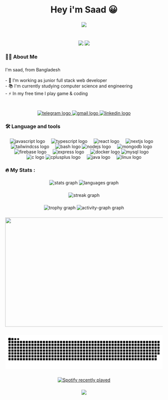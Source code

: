 <h1 align="center">Hey i'm Saad 😀</h1>

###
<div align="center">
  <img height="300" src="https://i.postimg.cc/Bn3DBQQK/terminal.gif"  />
</div>

###
<br clear="both">
<div align="center">
  <img src="https://visitcount.itsvg.in/api?id=istiakAHMEDsaad&icon=3&color=0"  />
  <img src="https://wakatime.com/badge/user/eca219f3-9572-45ce-a31b-fd749c50e0db.svg"  />
</div>

###
<h3 align="left">👩‍💻  About Me</h3>

###
<p align="left">I'm saad, from Bangladesh<br><br>- 🔭 I’m working as junior full stack web developer<br>- 📚 I'm currently studying computer science and engineering<br>- ⚡ In my free time I play game & coding</p>

###
<br clear="both">
<div align="center">
  <a href="https://t.me/IstikAhamedSaad" target="_blank">
    <img src="https://img.shields.io/static/v1?message=Telegram&logo=telegram&label=&color=2CA5E0&logoColor=white&labelColor=&style=plastic" height="25" alt="telegram logo"  />
  </a>
  <a href="istiakahmedsaad.official@gmail.com" target="_blank">
    <img src="https://img.shields.io/static/v1?message=Gmail&logo=gmail&label=&color=D14836&logoColor=white&labelColor=&style=plastic" height="25" alt="gmail logo"  />
  </a>
  <a href="https://www.linkedin.com/in/istiakahmedsaad/" target="_blank">
    <img src="https://img.shields.io/static/v1?message=LinkedIn&logo=linkedin&label=&color=0077B5&logoColor=white&labelColor=&style=plastic" height="25" alt="linkedin logo"  />
  </a>
</div>

###
<h3 align="left">🛠 Language and tools</h3>

###
<div align="center">
  <img src="https://skillicons.dev/icons?i=js" height="40" alt="javascript logo"  />
  <img width="12" />
  <img src="https://skillicons.dev/icons?i=ts" height="40" alt="typescript logo"  />
  <img width="12" />
  <img src="https://skillicons.dev/icons?i=react" height="40" alt="react logo"  />
  <img width="12" />
  <img src="https://cdn.jsdelivr.net/gh/devicons/devicon/icons/nextjs/nextjs-original.svg" height="40" alt="nextjs logo"  />
  <img width="12" />
  <img src="https://skillicons.dev/icons?i=tailwind" height="40" alt="tailwindcss logo"  />
  <img width="12" />
  <img src="https://cdn.simpleicons.org/gnubash/4EAA25" height="40" alt="bash logo"  />
  <img src="https://skillicons.dev/icons?i=nodejs" height="40" alt="nodejs logo"  />
  <img width="12" />
    <img src="https://skillicons.dev/icons?i=mongodb" height="40" alt="mongodb logo"  />
  <img width="12" />
  <img src="https://skillicons.dev/icons?i=firebase" height="40" alt="firebase logo"  />
  <img width="12" />
  <img src="https://cdn.jsdelivr.net/gh/devicons/devicon/icons/express/express-original.svg" height="40" alt="express logo"  />
  <img width="12" />
  <img src="https://cdn.simpleicons.org/docker/2496ED" height="40" alt="docker logo"  />
  <img src="https://cdn.simpleicons.org/mysql/4479A1" height="40" alt="mysql logo"  />
  <img width="12" />
  <img src="https://skillicons.dev/icons?i=c" height="40" alt="c logo"  />
  <img src="https://cdn.jsdelivr.net/gh/devicons/devicon/icons/cplusplus/cplusplus-original.svg" height="40" alt="cplusplus logo"  />
  <img width="12" />
  <img src="https://cdn.jsdelivr.net/gh/devicons/devicon/icons/java/java-original.svg" height="40" alt="java logo"  />
  <img width="12" />
  <img src="https://cdn.simpleicons.org/linux/FCC624" height="40" alt="linux logo"  />
</div>

###
<h3 align="left">🔥   My Stats :</h3>

###
<div align="center">
  <img src="https://github-readme-stats.vercel.app/api?username=istiakAHMEDsaad&hide_title=false&hide_rank=false&show_icons=true&include_all_commits=true&count_private=true&disable_animations=false&theme=dracula&locale=en&hide_border=false&order=1" height="130" alt="stats graph"  />
  <img src="https://github-readme-stats.vercel.app/api/top-langs?username=istiakAHMEDsaad&locale=en&hide_title=false&layout=compact&card_width=320&langs_count=5&theme=dracula&hide_border=false&order=2" height="130" alt="languages graph"  />
</div>

###
<div align="center">
  <img src="https://streak-stats.demolab.com?user=istiakAHMEDsaad&locale=en&mode=daily&theme=dracula&hide_border=false&border_radius=5&order=3" height="150" alt="streak graph"  />
</div>

###
<div align="center">
  <img src="https://github-profile-trophy.vercel.app?username=istiakAHMEDsaad&theme=dracula&column=-1&row=1&margin-w=8&margin-h=8&no-bg=false&no-frame=false&order=4" height="150" alt="trophy graph"  />
  <img src="https://github-readme-activity-graph.vercel.app/graph?username=istiakAHMEDsaad&radius=16&theme=react&area=true&order=5" height="300" alt="activity-graph graph"  />
</div>

###
<div align="center">
<img height="350" width="600" src="https://wakatime.com/share/@istiak_ahmed_saad/fbb3e882-20e0-4d46-a574-d5b2020e16b9.svg" />
</div>

###
<div align="center">
  <img src="https://raw.githubusercontent.com/istiakAHMEDsaad/istiakAHMEDsaad/output/snake.svg" alt="Snake animation" />
</div>

###
<div align="center">
  <a href="https://open.spotify.com/user/sst014bkxfqurgu0e9rrj6d2f">
    <img src="https://spotify-recently-played-readme.vercel.app/api?user=sst014bkxfqurgu0e9rrj6d2f&count=1" alt="Spotify recently played"  />
  </a>
</div>

###
<div align="center">
    <a href="">
        <img src="https://github-contributor-stats.vercel.app/api?username=istiakAHMEDsaad&limit=5&theme=dark&combine_all_yearly_contributions=true" />
    </a>
</div>

###
